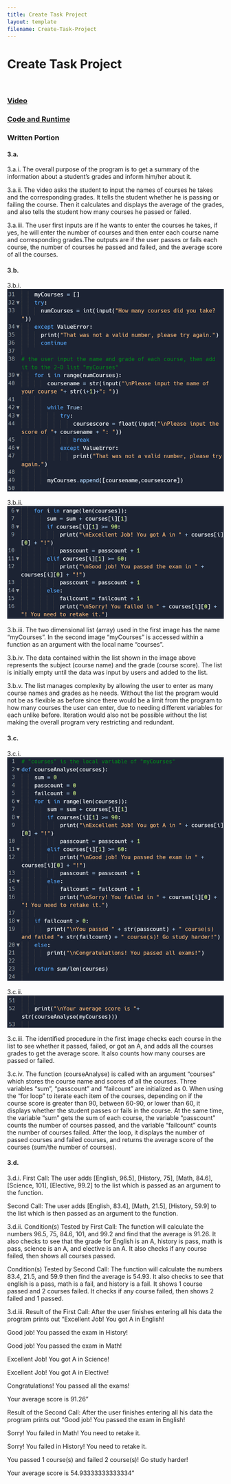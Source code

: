 ```yaml
---
title: Create Task Project
layout: template
filename: Create-Task-Project
--- 
```


# Create Task Project

<img src="">

### [Video](https://drive.google.com/file/d/1O2uYh1ijd3l3l2bimzaWcjsSjLhJJ-sr/view?usp=sharing)
### [Code and Runtime](https://replit.com/@GavinWu3/Create-Task#createtask.py)
### Written Portion
#### 3.a. 
3.a.i. 
The overall purpose of the program is to get a summary of the information about a student’s grades and inform him/her about it.

3.a.ii. 
The video asks the student to input the names of courses he takes and the corresponding grades. It tells the student whether he is passing or failing the course. Then it calculates and displays the average of the grades, and also tells the student how many courses he passed or failed.

3.a.iii.
The user first inputs are if he wants to enter the courses he takes, if yes, he will enter the number of courses and then enter each course name and corresponding grades.The outputs are if the user passes or fails each course, the number of courses he passed and failed, and the average score of all the courses.

#### 3.b. 
3.b.i. 
<img src="Createtasklist.png">

3.b.ii.
<img src="Createtasklistaccess.png">

3.b.iii.
The two dimensional list (array) used in the first image has the name “myCourses”. In the second image “myCourses” is accessed within a function as an argument with the local name “courses”.

3.b.iv.
The data contained within the list shown in the image above represents the subject (course name) and the grade (course score). The list is initially empty until the data was input by users and added to the list. 

3.b.v.
The list manages complexity by allowing the user to enter as many course names and grades as he needs. Without the list the program would not be as flexible as before since there would be a limit from the program to how many courses the user can enter, due to needing different variables for each unlike before. Iteration would also not be possible without the list making the overall program very restricting and redundant.

#### 3.c.
3.c.i.
<img src="Createtaskprocedure.png">

3.c.ii.
<img src="Createtaskprocedurecalled.png">

3.c.iii.
The identified procedure in the first image checks each course in the list to see whether it passed, failed, or got an A, and adds all the courses grades to get the average score. It also counts how many courses are passed or failed.

3.c.iv.
The function (courseAnalyse) is called with an argument “courses” which stores the course name and scores of all the courses. Three variables “sum”, “passcount” and “failcount” are initialized as 0. When using the “for loop” to  iterate each item of the courses, depending on if the course score is greater than 90, between 60-90, or lower than 60, it displays whether the student passes or fails in the course. At the same time, the variable “sum” gets the sum of each course, the variable “passcount” counts the number of courses passed, and the variable “failcount” counts the number of courses failed. After the loop, it displays the number of passed courses and failed courses, and returns the average score of the courses (sum/the number of courses).

#### 3.d.
3.d.i.
First Call:
The user adds [English, 96.5], [History, 75], [Math, 84.6], [Science, 101], [Elective, 99.2] to the list which is passed as an argument to the function.

Second Call:
The user adds [English, 83.4], [Math, 21.5], [History, 59.9] to the list which is then passed as an argument to the function.

3.d.ii.
Condition(s) Tested by First Call:
The function will calculate the numbers 96.5, 75, 84.6, 101, and 99.2 and find that the average is 91.26. It also checks to see that the grade for English is an A, history is pass, math is pass, science is an A, and elective is an A. It also checks if any course failed, then shows all courses passed.

Condition(s) Tested by Second Call: 
The function will calculate the numbers 83.4, 21.5, and 59.9 then find the average is 54.93. It also checks to see that english is a pass, math is a fail, and history is a fail. It shows 1 course passed and 2 courses failed. It checks if any course failed, then shows 2 failed and 1 passed.

3.d.iii.
Result of the First Call: 
After the user finishes entering all his data the program prints out 
“Excellent Job! You got A in English!

Good job! You passed the exam in History!

Good job! You passed the exam in Math!

Excellent Job! You got A in Science!

Excellent Job! You got A in Elective!

Congratulations! You passed all the exams!

Your average score is 91.26”

Result of the Second Call:
After the user finishes entering all his data the program prints out
“Good job! You passed the exam in English!

Sorry! You failed in Math! You need to retake it.

Sorry! You failed in History! You need to retake it.

You passed 1 course(s) and failed 2 course(s)! Go study harder!

Your average score is 54.93333333333334”
